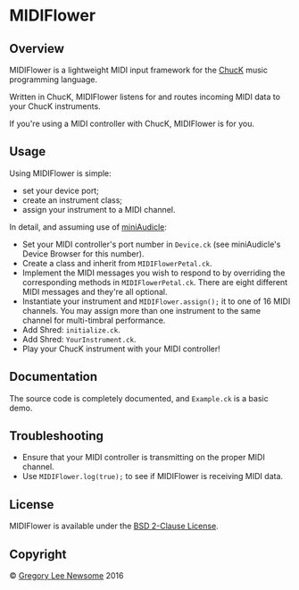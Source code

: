 MIDIFlower
==========

Overview
--------

MIDIFlower is a lightweight MIDI input framework for the [ChucK](http://chuck.stanford.edu/) music programming language.

Written in ChucK, MIDIFlower listens for and routes incoming MIDI data to your ChucK instruments.

If you're using a MIDI controller with ChucK, MIDIFlower is for you.

Usage
-----

Using MIDIFlower is simple:

- set your device port;
- create an instrument class;
- assign your instrument to a MIDI channel.

In detail, and assuming use of [miniAudicle](http://chuck.stanford.edu/release/):

- Set your MIDI controller's port number in `Device.ck` (see miniAudicle's Device Browser for this number).
- Create a class and inherit from `MIDIFlowerPetal.ck`.
- Implement the MIDI messages you wish to respond to by overriding the corresponding methods in `MIDIFlowerPetal.ck`. There are eight different MIDI messages and they're all optional.
- Instantiate your instrument and `MIDIFlower.assign();` it to one of 16 MIDI channels. You may assign more than one instrument to the same channel for multi-timbral performance.
- Add Shred: `initialize.ck`.
- Add Shred: `YourInstrument.ck`.
- Play your ChucK instrument with your MIDI controller!

Documentation
-------------

The source code is completely documented, and `Example.ck` is a basic demo.

Troubleshooting
---------------

- Ensure that your MIDI controller is transmitting on the proper MIDI channel.
- Use `MIDIFlower.log(true);` to see if MIDIFlower is receiving MIDI data.

License
-------

MIDIFlower is available under the [BSD 2-Clause License](https://opensource.org/licenses/BSD-2-Clause).

Copyright
---------

© [Gregory Lee Newsome](http://gregoryleenewsome.ca/) 2016
